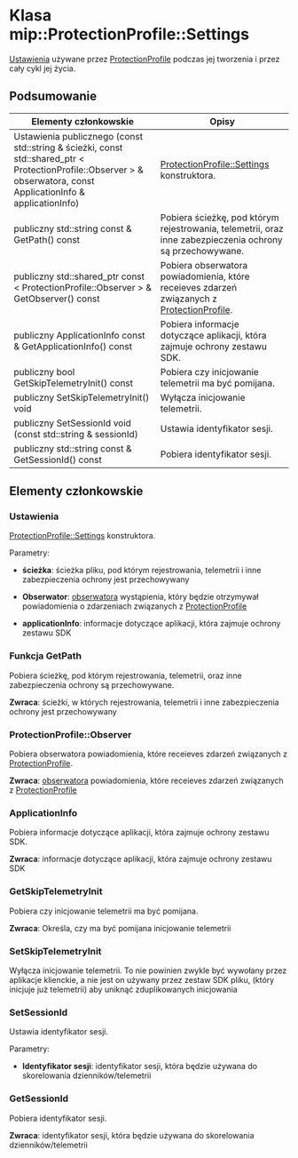 # <a name="class-mipprotectionprofilesettings"></a>Klasa mip::ProtectionProfile::Settings 
[Ustawienia](class_mip_protectionprofile_settings.md) używane przez [ProtectionProfile](class_mip_protectionprofile.md) podczas jej tworzenia i przez cały cykl jej życia.
  
## <a name="summary"></a>Podsumowanie
 Elementy członkowskie                        | Opisy                                
--------------------------------|---------------------------------------------
Ustawienia publicznego (const std::string & ścieżki, const std::shared_ptr < ProtectionProfile::Observer > & obserwatora, const ApplicationInfo & applicationInfo)  |  [ProtectionProfile::Settings](class_mip_protectionprofile_settings.md) konstruktora.
 publiczny std::string const & GetPath() const  |  Pobiera ścieżkę, pod którym rejestrowania, telemetrii, oraz inne zabezpieczenia ochrony są przechowywane.
publiczny std::shared_ptr const < ProtectionProfile::Observer > & GetObserver() const  |  Pobiera obserwatora powiadomienia, które receieves zdarzeń związanych z [ProtectionProfile](class_mip_protectionprofile.md).
 publiczny ApplicationInfo const & GetApplicationInfo() const  |  Pobiera informacje dotyczące aplikacji, która zajmuje ochrony zestawu SDK.
 publiczny bool GetSkipTelemetryInit() const  |  Pobiera czy inicjowanie telemetrii ma być pomijana.
 publiczny SetSkipTelemetryInit() void  |  Wyłącza inicjowanie telemetrii.
 publiczny SetSessionId void (const std::string & sessionId)  |  Ustawia identyfikator sesji.
 publiczny std::string const & GetSessionId() const  |  Pobiera identyfikator sesji.
  
## <a name="members"></a>Elementy członkowskie
  
### <a name="settings"></a>Ustawienia
[ProtectionProfile::Settings](class_mip_protectionprofile_settings.md) konstruktora.

Parametry:  
* **ścieżka**: ścieżka pliku, pod którym rejestrowania, telemetrii i inne zabezpieczenia ochrony jest przechowywany 


* **Obserwator**: [obserwatora](class_mip_protectionprofile_observer.md) wystąpienia, który będzie otrzymywał powiadomienia o zdarzeniach związanych z [ProtectionProfile](class_mip_protectionprofile.md)


* **applicationInfo**: informacje dotyczące aplikacji, która zajmuje ochrony zestawu SDK


  
### <a name="getpath"></a>Funkcja GetPath
Pobiera ścieżkę, pod którym rejestrowania, telemetrii, oraz inne zabezpieczenia ochrony są przechowywane.

  
**Zwraca**: ścieżki, w których rejestrowania, telemetrii i inne zabezpieczenia ochrony jest przechowywany
  
### <a name="protectionprofileobserver"></a>ProtectionProfile::Observer
Pobiera obserwatora powiadomienia, które receieves zdarzeń związanych z [ProtectionProfile](class_mip_protectionprofile.md).

  
**Zwraca**: [obserwatora](class_mip_protectionprofile_observer.md) powiadomienia, które receieves zdarzeń związanych z [ProtectionProfile](class_mip_protectionprofile.md)
  
### <a name="applicationinfo"></a>ApplicationInfo
Pobiera informacje dotyczące aplikacji, która zajmuje ochrony zestawu SDK.

  
**Zwraca**: informacje dotyczące aplikacji, która zajmuje ochrony zestawu SDK
  
### <a name="getskiptelemetryinit"></a>GetSkipTelemetryInit
Pobiera czy inicjowanie telemetrii ma być pomijana.

  
**Zwraca**: Określa, czy ma być pomijana inicjowanie telemetrii
  
### <a name="setskiptelemetryinit"></a>SetSkipTelemetryInit
Wyłącza inicjowanie telemetrii.
To nie powinien zwykle być wywołany przez aplikacje klienckie, a nie jest on używany przez zestaw SDK pliku, (który inicjuje już telemetrii) aby uniknąć zduplikowanych inicjowania
  
### <a name="setsessionid"></a>SetSessionId
Ustawia identyfikator sesji.

Parametry:  
* **Identyfikator sesji**: identyfikator sesji, która będzie używana do skorelowania dzienników/telemetrii


  
### <a name="getsessionid"></a>GetSessionId
Pobiera identyfikator sesji.

  
**Zwraca**: identyfikator sesji, która będzie używana do skorelowania dzienników/telemetrii
